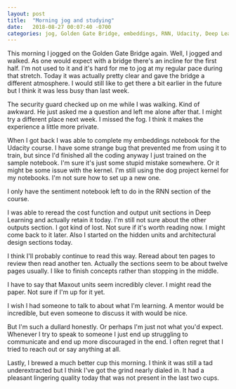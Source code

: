 ```yaml
---
layout: post
title:  "Morning jog and studying"
date:   2018-08-27 00:07:40 -0700
categories: jog, Golden Gate Bridge, embeddings, RNN, Udacity, Deep Learning
---
```


This morning I jogged on the Golden Gate Bridge again. Well, I jogged and walked. As one would expect with a bridge there's an incline for the first half. I'm not used to it and it's hard for me to jog at my regular pace during that stretch. Today it was actually pretty clear and gave the bridge a different atmosphere. I would still like to get there a bit earlier in the future but I think it was less busy than last week.

The security guard checked up on me while I was walking. Kind of awkward. He just asked me a question and left me alone after that. I might try a different place next week. I missed the fog. I think it makes the experience a little more private.

When I got back I was able to complete my embeddings notebook for the Udacity course. I have some strange bug that prevented me from using it to train, but since I'd finished all the coding anyway I just trained on the sample notebook. I'm sure it's just some stupid mistake somewhere. Or it might be some issue with the kernel. I'm still using the dog project kernel for my notebooks. I'm not sure how to set up a new one. 

I only have the sentiment notebook left to do in the RNN section of the course.

I was able to reread the cost function and output unit sections in Deep Learning and actually retain it today. I'm still not sure about the other outputs section. I got kind of lost. Not sure if it's worth reading now. I might come back to it later. Also I started on the hidden units and architectural design sections today. 

I think I'll probably continue to read this way. Reread about ten pages to review then read another ten. Actually the sections seem to be about twelve pages usually. I like to finish concepts rather than stopping in the middle.

I have to say that Maxout units seem incredibly clever. I might read the paper. Not sure if I'm up for it yet.

I wish I had someone to talk to about what I'm learning. A mentor would be incredible, but even someone to discuss it with would be nice. 

But I'm such a dullard honestly. Or perhaps I'm just not what you'd expect. Whenever I try to speak to someone I just end up struggling to communicate and end up more discouraged in the end. I often regret that I tried to reach out or say anything at all.

Lastly, I brewed a much better cup this morning. I think it was still a tad underextracted but I think I've got the grind nearly dialed in. It had a pleasant lingering quality today that was not present in the last two cups.